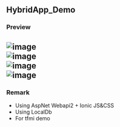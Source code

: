 ## HybridApp_Demo
### Preview
![image](http://portal.wegames.tw/tf1.png) </br>
![image](http://portal.wegames.tw/tf2.png)</br>
![image](http://portal.wegames.tw/tf3.png)</br>
![image](http://portal.wegames.tw/tf4.png)
--
### Remark
* Using AspNet Webapi2 + Ionic JS&CSS
* Using LocalDb
* For tfmi demo
